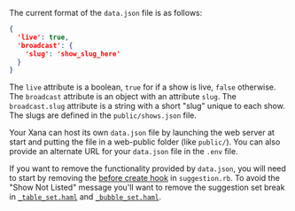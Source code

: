 The current format of the `data.json` file is as follows:

```json
{
  'live': true,
  'broadcast': {
    'slug': 'show_slug_here'
  }
}
```

The `live` attribute is a boolean, `true` for if a show is live, `false`
otherwise. The `broadcast` attribute is an object with an attribute `slug`. The
`broadcast.slug` attribute is a string with a short "slug" unique to each show.
The slugs are defined in the `public/shows.json` file.

Your Xana can host its own `data.json` file by launching the web server at start
and putting the file in a web-public folder (like `public/`). You can also
provide an alternate URL for your `data.json` file in the `.env` file.

If you want to remove the functionality provided by `data.json`, you will need
to start by removing the [before create hook][hook] in `suggestion.rb`. To avoid
the "Show Not Listed" message you'll want to remove the suggestion set break in
[`_table_set.haml`][table_set] and [`_bubble_set.haml`][bubble_set].

[hook]: https://github.com/s0ph0s-2/Showbot/blob/master/lib/models/suggestion.rb#L66
[table_set]: https://github.com/s0ph0s-2/Showbot/blob/master/views/suggestion/_table_set.haml#L4
[bubble_set]: https://github.com/s0ph0s-2/Showbot/blob/master/views/suggestion/_bubble_set.haml#L3
